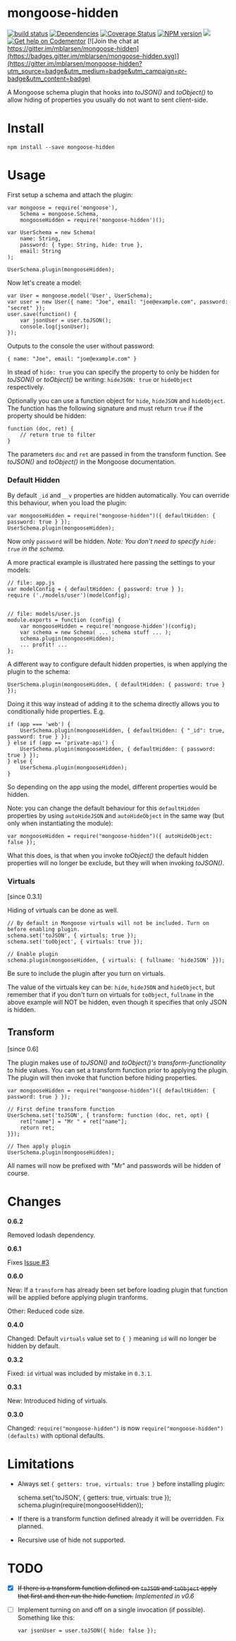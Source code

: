 # mongoose-hidden

[![build status](http://img.shields.io/travis/mblarsen/mongoose-hidden.svg)](http://travis-ci.org/mblarsen/mongoose-hidden) [![Dependencies](http://img.shields.io/david/mblarsen/mongoose-hidden.svg
)](https://david-dm.org/mblarsen/mongoose-hidden) [![Coverage Status](https://coveralls.io/repos/github/mblarsen/mongoose-hidden/badge.svg?branch=master)](https://coveralls.io/github/mblarsen/mongoose-hidden?branch=master) [![NPM version](http://img.shields.io/npm/v/mongoose-hidden.svg)](https://www.npmjs.com/package/mongoose-hidden/) [![](https://img.shields.io/npm/dm/mongoose-hidden.svg)](https://www.npmjs.com/package/mongoose-hidden/)  
[![Get help on Codementor](https://cdn.codementor.io/badges/get_help_github.svg)](https://www.codementor.io/mblarsen) [![Join the chat at https://gitter.im/mblarsen/mongoose-hidden](https://badges.gitter.im/mblarsen/mongoose-hidden.svg)](https://gitter.im/mblarsen/mongoose-hidden?utm_source=badge&utm_medium=badge&utm_campaign=pr-badge&utm_content=badge)

A Mongoose schema plugin that hooks into _toJSON()_ and _toObject()_ to allow hiding of properties you usually do not want to sent client-side.

# Install

    npm install --save mongoose-hidden

# Usage

First setup a schema and attach the plugin:

    var mongoose = require('mongoose'),
        Schema = mongoose.Schema,
        mongooseHidden = require('mongoose-hidden')();

    var UserSchema = new Schema(
        name: String,
        password: { type: String, hide: true },
        email: String
    );

    UserSchema.plugin(mongooseHidden);

Now let's create a model:

    var User = mongoose.model('User', UserSchema);
    var user = new User({ name: "Joe", email: "joe@example.com", password: "secret" });
    user.save(function() {
        var jsonUser = user.toJSON();
        console.log(jsonUser);
    });

Outputs to the console the user without password: 

    { name: "Joe", email: "joe@example.com" }

In stead of `hide: true` you can specify the property to only be hidden for _toJSON()_ or _toObject()_ be writing: `hideJSON: true` or `hideObject` respectively.

Optionally you can use a function object for `hide`, `hideJSON` and `hideObject`. The function has the following signature and must return `true` if the property should be hidden:

    function (doc, ret) {
        // return true to filter
    }

The parameters `doc` and `ret` are passed in from the transform function. See _toJSON()_ and _toObject()_ in the Mongoose documentation.

### Default Hidden

By default `_id` and `__v` properties are hidden automatically. You can override this behaviour, when you load the plugin:

    var mongooseHidden = require("mongoose-hidden")({ defaultHidden: { password: true } });
    UserSchema.plugin(mongooseHidden);

Now only `password` will be hidden. _Note: You don't need to specify `hide: true` in the schema._

A more practical example is illustrated here passing the settings to your models:

    // file: app.js
    var modelConfig = { defaultHidden: { password: true } };
    require ('./models/user')(modelConfig);


    // file: models/user.js
    module.exports = function (config) {
        var mongooseHidden = require('mongoose-hidden')(config);
        var schema = new Schema( ... schema stuff ... );
        schema.plugin(mongooseHidden);
        ... profit! ...
    };

A different way to configure default hidden properties, is when applying the plugin to the schema:

    UserSchema.plugin(mongooseHidden, { defaultHidden: { password: true } });

Doing it this way instead of adding it to the schema directly allows you to conditionally hide properties. E.g.

    if (app === 'web') {
        UserSchema.plugin(mongooseHidden, { defaultHidden: { "_id": true, password: true } });
    } else if (app == 'private-api') {
        UserSchema.plugin(mongooseHidden, { defaultHidden: { password: true } });
    } else {
        UserSchema.plugin(mongooseHidden);
    }

So depending on the app using the model, different properties would be hidden.

Note: you can change the default behaviour for this `defaultHidden` properties by using `autoHideJSON` and `autoHideObject` in the same way (but only when instantiating the module):

    var mongooseHidden = require("mongoose-hidden")({ autoHideObject: false });

What this does, is that when you invoke _toObject()_ the default hidden properties will no longer be exclude, but they will when invoking _toJSON()_.

### Virtuals 

[since 0.3.1]

Hiding of virtuals can be done as well.

    // By default in Mongoose virtuals will not be included. Turn on before enabling plugin.
    schema.set('toJSON', { virtuals: true });
    schema.set('toObject', { virtuals: true });

    // Enable plugin
    schema.plugin(mongooseHidden, { virtuals: { fullname: 'hideJSON' }});

Be sure to include the plugin after you turn on virtuals.

The value of the virtuals key can be: `hide`, `hideJSON` and `hideObject`, but remember that if you don't turn on virtuals for `toObject`, `fullname` in the above example will NOT be hidden, even though it specifies that only JSON is hidden.

## Transform

[since 0.6]

The plugin makes use of _toJSON()_ and _toObject()'s_ _transform-functionality_ to hide values. You can set a transform function prior to applying the plugin. The plugin will then invoke that function before hiding properties.

    var mongooseHidden = require("mongoose-hidden")({ defaultHidden: { password: true } });

    // First define transform function
    UserSchema.set('toJSON', { transform: function (doc, ret, opt) {
        ret["name"] = "Mr " + ret["name"];
        return ret;
    }});
    
    // Then apply plugin
    UserSchema.plugin(mongooseHidden);
    
All names will now be prefixed with "Mr" and passwords will be hidden of course.

# Changes

**0.6.2**

Removed lodash dependency.

**0.6.1**

Fixes [Issue #3](https://github.com/mblarsen/mongoose-hidden/issues/3)

**0.6.0**

New: If a `transform` has already been set before loading plugin that function will be applied before applying plugin tranforms. 
 
Other: Reduced code size.

**0.4.0**

Changed: Default `virtuals` value set to `{ }` meaning `id` will no longer be hidden by default.

**0.3.2**

Fixed: `id` virtual was included by mistake in `0.3.1`.

**0.3.1**

New: Introduced hiding of virtuals.

**0.3.0**

Changed: `require("mongoose-hidden")` is now `require("mongoose-hidden")(defaults)` with optional defaults.

# Limitations

* Always set `{ getters: true, virtuals: true }` before installing plugin:  

    schema.set('toJSON', { getters: true, virtuals: true });
    schema.plugin(require(mongooseHidden));
    
* If there is a transform function defined already it will be overridden. Fix planned.
* Recursive use of hide not supported.

# TODO

- [x] ~~If there is a transform function defined on `toJSON` and `toObject` apply that first and then run the hide function.~~ _Implemented in v0.6_
- [ ] Implement turning on and off on a single invocation (if possible). Something like this:

    `var jsonUser = user.toJSON({ hide: false });`
